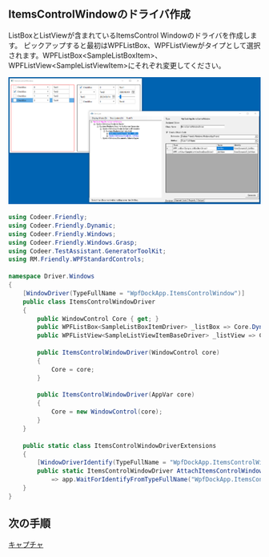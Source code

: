 ## ItemsControlWindowのドライバ作成
ListBoxとListViewが含まれているItemsControl Windowのドライバを作成します。
ピックアップすると最初はWPFListBox、WPFListViewがタイプとして選択されます。WPFListBox&lt;SampleListBoxItem>、WPFListView&lt;SampleListViewItem>にそれぞれ変更してください。

![ItemsControlDialog.png](../Img/ItemsControlDialog.png)

```cs
using Codeer.Friendly;
using Codeer.Friendly.Dynamic;
using Codeer.Friendly.Windows;
using Codeer.Friendly.Windows.Grasp;
using Codeer.TestAssistant.GeneratorToolKit;
using RM.Friendly.WPFStandardControls;

namespace Driver.Windows
{
    [WindowDriver(TypeFullName = "WpfDockApp.ItemsControlWindow")]
    public class ItemsControlWindowDriver
    {
        public WindowControl Core { get; }
        public WPFListBox<SampleListBoxItemDriver> _listBox => Core.Dynamic()._listBox; 
        public WPFListView<SampleListViewItemBaseDriver> _listView => Core.Dynamic()._listView; 

        public ItemsControlWindowDriver(WindowControl core)
        {
            Core = core;
        }

        public ItemsControlWindowDriver(AppVar core)
        {
            Core = new WindowControl(core);
        }
    }

    public static class ItemsControlWindowDriverExtensions
    {
        [WindowDriverIdentify(TypeFullName = "WpfDockApp.ItemsControlWindow")]
        public static ItemsControlWindowDriver AttachItemsControlWindow(this WindowsAppFriend app)
            => app.WaitForIdentifyFromTypeFullName("WpfDockApp.ItemsControlWindow").Dynamic();
    }
}
```

## 次の手順
[キャプチャ](ItemsControlDriver4.md)
